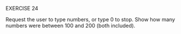 EXERCISE 24

Request the user to type numbers, or type 0 to stop. Show how many numbers were between 100 and 200 (both included).